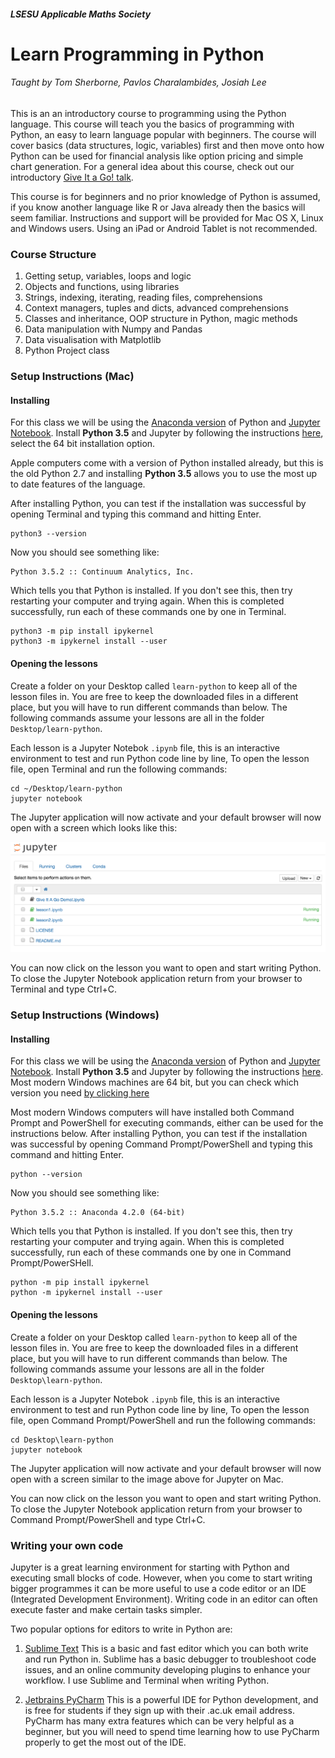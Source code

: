 ##### LSESU Applicable Maths Society
# Learn Programming in Python

###### Taught by Tom Sherborne, Pavlos Charalambides, Josiah Lee

This is an an introductory course to programming using the Python language. This course will teach you the basics of programming with Python, an easy to learn language popular with beginners. The course will cover basics (data structures, logic, variables) first and then move onto how Python can be used for financial analysis like option pricing and simple chart generation. For a general idea about this course, check out our introductory [Give It a Go! talk](https://docs.google.com/presentation/u/1/d/1FHhpGavkM2se9Wfj_FkO1n-plpa4-wDqUkBz-9Ui_MQ).

This course is for beginners and no prior knowledge of Python is assumed, if you know another language like R or Java already then the basics will seem familiar. Instructions and support will be provided for Mac OS X, Linux and Windows users. Using an iPad or Android Tablet is not recommended. 

### Course Structure
1. Getting setup, variables, loops and logic
2. Objects and functions, using libraries
3. Strings, indexing, iterating, reading files, comprehensions
4. Context managers, tuples and dicts, advanced comprehensions
5. Classes and inheritance, OOP structure in Python, magic methods
6. Data manipulation with Numpy and Pandas
7. Data visualisation with Matplotlib
8. Python Project class

### Setup Instructions (Mac)
#### Installing

For this class we will be using the [Anaconda version](https://www.continuum.io/downloads) of Python and [Jupyter Notebook](http://jupyter.readthedocs.io/en/latest/install.html). Install __Python 3.5__ and Jupyter by following the instructions [here](https://www.continuum.io/downloads), select the 64 bit installation option.

Apple computers come with a version of Python installed already, but this is the old Python 2.7 and installing **Python 3.5** allows you to use the most up to date features of the language.

After installing Python, you can test if the installation was successful by opening Terminal and typing this command and hitting Enter.
```
python3 --version
```
Now you should see something like:
```
Python 3.5.2 :: Continuum Analytics, Inc.
```
Which tells you that Python is installed. If you don't see this, then try restarting your computer and trying again.
When this is completed successfully, run each of these commands one by one in Terminal. 
```
python3 -m pip install ipykernel
python3 -m ipykernel install --user
```

#### Opening the lessons
Create a folder on your Desktop called `learn-python` to keep all of the lesson files in. You are free to keep the downloaded files in a different place, but you will have to run different commands than below. The following commands assume your lessons are all in the folder `Desktop/learn-python`.

Each lesson is a Jupyter Notebok `.ipynb` file, this is an interactive environment to test and run Python code line by line, To open the lesson file, open Terminal and run the following commands:

```
cd ~/Desktop/learn-python
jupyter notebook
```
The Jupyter application will now activate and your default browser will now open with a screen which looks like this:

![Jupyter Opening Screen](images/jupyter_launch.png)

You can now click on the lesson you want to open and start writing Python. To close the Jupyter Notebook application return from your browser to Terminal and type Ctrl+C.

### Setup Instructions (Windows)
#### Installing

For this class we will be using the [Anaconda version](https://www.continuum.io/downloads) of Python and [Jupyter Notebook](http://jupyter.readthedocs.io/en/latest/install.html). Install __Python 3.5__ and Jupyter by following the instructions [here](https://www.continuum.io/downloads). Most modern Windows machines are 64 bit, but you can check which version you need [by clicking here](https://support.microsoft.com/en-gb/kb/827218)

Most modern Windows computers will have installed both Command Prompt and PowerShell for executing commands, either can be used for the instructions below. After installing Python, you can test if the installation was successful by opening Command Prompt/PowerShell and typing this command and hitting Enter.
```
python --version
```
Now you should see something like:
```
Python 3.5.2 :: Anaconda 4.2.0 (64-bit)
```
Which tells you that Python is installed. If you don't see this, then try restarting your computer and trying again.
When this is completed successfully, run each of these commands one by one in Command Prompt/PowerSHell. 
```
python -m pip install ipykernel
python -m ipykernel install --user
```

#### Opening the lessons

Create a folder on your Desktop called `learn-python` to keep all of the lesson files in. You are free to keep the downloaded files in a different place, but you will have to run different commands than below. The following commands assume your lessons are all in the folder `Desktop\learn-python`.

Each lesson is a Jupyter Notebok `.ipynb` file, this is an interactive environment to test and run Python code line by line, To open the lesson file, open Command Prompt/PowerShell and run the following commands:

```
cd Desktop\learn-python
jupyter notebook
```
The Jupyter application will now activate and your default browser will now open with a screen similar to the image above for Jupyter on Mac.

You can now click on the lesson you want to open and start writing Python. To close the Jupyter Notebook application return from your browser to Command Prompt/PowerShell and type Ctrl+C.

### Writing your own code

Jupyter is a great learning environment for starting with Python and executing small blocks of code. However, when you come to start writing bigger programmes it can be more useful to use a code editor or an IDE (Integrated Development Environment). Writing code in an editor can often execute faster and make certain tasks simpler.

Two popular options for editors to write in Python are:

1. [Sublime Text](https://www.sublimetext.com/)
	This is a basic and fast editor which you can both write and run Python in. Sublime has a basic debugger to troubleshoot code issues, and an online community developing plugins to enhance your workflow. I use Sublime and Terminal when writing Python.

2. [Jetbrains PyCharm](https://www.jetbrains.com/pycharm/)
	This is a powerful IDE for Python development, and is free for students if they sign up with their .ac.uk email address. PyCharm has many extra features which can be very helpful as a beginner, but you will need to spend time learning how to use PyCharm properly to get the most out of the IDE.

